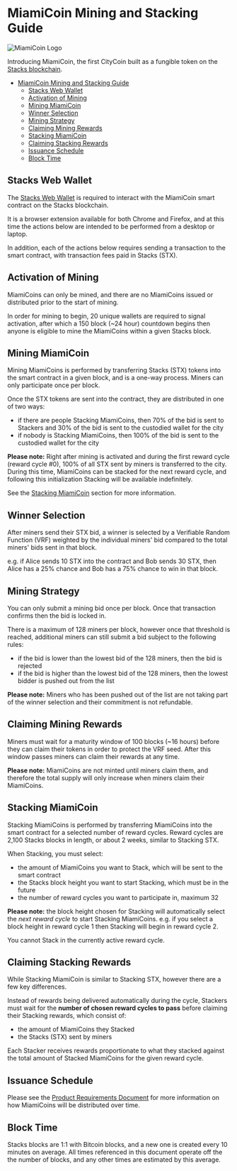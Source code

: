 # MiamiCoin Mining and Stacking Guide

![MiamiCoin Logo](https://cdn.citycoins.co/logos/miamicoin_200px.png)

Introducing MiamiCoin, the first CityCoin built as a fungible token on the [Stacks blockchain](https://stacks.co).

- [MiamiCoin Mining and Stacking Guide](#miamicoin-mining-and-stacking-guide)
  - [Stacks Web Wallet](#stacks-web-wallet)
  - [Activation of Mining](#activation-of-mining)
  - [Mining MiamiCoin](#mining-miamicoin)
  - [Winner Selection](#winner-selection)
  - [Mining Strategy](#mining-strategy)
  - [Claiming Mining Rewards](#claiming-mining-rewards)
  - [Stacking MiamiCoin](#stacking-miamicoin)
  - [Claiming Stacking Rewards](#claiming-stacking-rewards)
  - [Issuance Schedule](#issuance-schedule)
  - [Block Time](#block-time)

## Stacks Web Wallet

The [Stacks Web Wallet](https://hiro.so/wallet/install-web) is required to interact with the MiamiCoin smart contract on the Stacks blockchain.

It is a browser extension available for both Chrome and Firefox, and at this time the actions below are intended to be performed from a desktop or laptop.

In addition, each of the actions below requires sending a transaction to the smart contract, with transaction fees paid in Stacks (STX).

## Activation of Mining

MiamiCoins can only be mined, and there are no MiamiCoins issued or distributed prior to the start of mining.

In order for mining to begin, 20 unique wallets are required to signal activation, after which a 150 block (~24 hour) countdown begins then anyone is eligible to mine the MiamiCoins within a given Stacks block.

## Mining MiamiCoin

Mining MiamiCoins is performed by transferring Stacks (STX) tokens into the smart contract in a given block, and is a one-way process. Miners can only participate once per block.

Once the STX tokens are sent into the contract, they are distributed in one of two ways:

- if there are people Stacking MiamiCoins, then 70% of the bid is sent to Stackers and 30% of the bid is sent to the custodied wallet for the city
- if nobody is Stacking MiamiCoins, then 100% of the bid is sent to the custodied wallet for the city

**Please note:** Right after mining is activated and during the first reward cycle (reward cycle #0), 100% of all STX sent by miners is transferred to the city. During this time, MiamiCoins can be stacked for the next reward cycle, and following this initialization Stacking will be available indefinitely.

See the [Stacking MiamiCoin](#stacking-miamicoin) section for more information.

## Winner Selection

After miners send their STX bid, a winner is selected by a Verifiable Random Function (VRF) weighted by the individual miners' bid compared to the total miners' bids sent in that block.

e.g. if Alice sends 10 STX into the contract and Bob sends 30 STX, then Alice has a 25% chance and Bob has a 75% chance to win in that block.

## Mining Strategy

You can only submit a mining bid once per block. Once that transaction confirms then the bid is locked in.

There is a maximum of 128 miners per block, however once that threshold is reached, additional miners can still submit a bid subject to the following rules:

- if the bid is lower than the lowest bid of the 128 miners, then the bid is rejected
- if the bid is higher than the lowest bid of the 128 miners, then the lowest bidder is pushed out from the list

**Please note:** Miners who has been pushed out of the list are not taking part of the winner selection and their commitment is not refundable.

## Claiming Mining Rewards

Miners must wait for a maturity window of 100 blocks (~16 hours) before they can claim their tokens in order to protect the VRF seed. After this window passes miners can claim their rewards at any time.

**Please note:** MiamiCoins are not minted until miners claim them, and therefore the total supply will only increase when miners claim their MiamiCoins.

## Stacking MiamiCoin 

Stacking MiamiCoins is performed by transferring MiamiCoins into the smart contract for a selected number of reward cycles. Reward cycles are 2,100 Stacks blocks in length, or about 2 weeks, similar to Stacking STX.

When Stacking, you must select:

- the amount of MiamiCoins you want to Stack, which will be sent to the smart contract
- the Stacks block height you want to start Stacking, which must be in the future
- the number of reward cycles you want to participate in, maximum 32

**Please note:** the block height chosen for Stacking will automatically select the *next reward cycle* to start Stacking MiamiCoins. e.g. if you select a block height in reward cycle 1 then Stacking will begin in reward cycle 2.

You cannot Stack in the currently active reward cycle.

## Claiming Stacking Rewards

While Stacking MiamiCoin is similar to Stacking STX, however there are a few key differences.

Instead of rewards being delivered automatically during the cycle, Stackers must wait for the **number of chosen reward cycles to pass** before claiming their Stacking rewards, which consist of:

- the amount of MiamiCoins they Stacked
- the Stacks (STX) sent by miners

Each Stacker receives rewards proportionate to what they stacked against the total amount of Stacked MiamiCoins for the given reward cycle.

## Issuance Schedule

Please see the [Product Requirements Document](../citycoin-prd.md#issuance-schedule) for more information on how MiamiCoins will be distributed over time.

## Block Time

Stacks blocks are 1:1 with Bitcoin blocks, and a new one is created every 10 minutes on average. All times referenced in this document operate off the the number of blocks, and any other times are estimated by this average.
